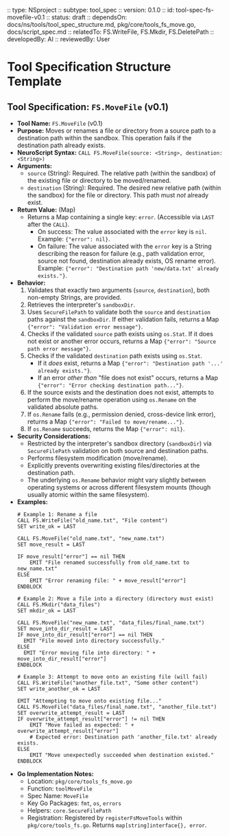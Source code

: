:: type: NSproject
:: subtype: tool_spec
:: version: 0.1.0
:: id: tool-spec-fs-movefile-v0.1
:: status: draft
:: dependsOn: docs/ns/tools/tool_spec_structure.md, pkg/core/tools_fs_move.go, docs/script_spec.md
:: relatedTo: FS.WriteFile, FS.Mkdir, FS.DeletePath
:: developedBy: AI
:: reviewedBy: User

# Tool Specification Structure Template

## Tool Specification: `FS.MoveFile` (v0.1)

* **Tool Name:** `FS.MoveFile` (v0.1)
* **Purpose:** Moves or renames a file or directory from a source path to a destination path within the sandbox. This operation fails if the destination path already exists.
* **NeuroScript Syntax:** `CALL FS.MoveFile(source: <String>, destination: <String>)`
* **Arguments:**
    * `source` (String): Required. The relative path (within the sandbox) of the existing file or directory to be moved/renamed.
    * `destination` (String): Required. The desired new relative path (within the sandbox) for the file or directory. This path must *not* already exist.
* **Return Value:** (Map)
    * Returns a Map containing a single key: `error`. (Accessible via `LAST` after the `CALL`).
        * On success: The value associated with the `error` key is `nil`. Example: `{"error": nil}`.
        * On failure: The value associated with the `error` key is a String describing the reason for failure (e.g., path validation error, source not found, destination already exists, OS rename error). Example: `{"error": "Destination path 'new/data.txt' already exists."}`.
* **Behavior:**
    1.  Validates that exactly two arguments (`source`, `destination`), both non-empty Strings, are provided.
    2.  Retrieves the interpreter's `sandboxDir`.
    3.  Uses `SecureFilePath` to validate both the `source` and `destination` paths against the `sandboxDir`. If either validation fails, returns a Map `{"error": "Validation error message"}`.
    4.  Checks if the validated `source` path exists using `os.Stat`. If it does not exist or another error occurs, returns a Map `{"error": "Source path error message"}`.
    5.  Checks if the validated `destination` path exists using `os.Stat`.
        * If it *does* exist, returns a Map `{"error": "Destination path '...' already exists."}`.
        * If an error *other than* "file does not exist" occurs, returns a Map `{"error": "Error checking destination path..."}`.
    6.  If the source exists and the destination does not exist, attempts to perform the move/rename operation using `os.Rename` on the validated absolute paths.
    7.  If `os.Rename` fails (e.g., permission denied, cross-device link error), returns a Map `{"error": "Failed to move/rename..."}`.
    8.  If `os.Rename` succeeds, returns the Map `{"error": nil}`.
* **Security Considerations:**
    * Restricted by the interpreter's sandbox directory (`sandboxDir`) via `SecureFilePath` validation on both source and destination paths.
    * Performs filesystem modification (move/rename).
    * Explicitly prevents overwriting existing files/directories at the destination path.
    * The underlying `os.Rename` behavior might vary slightly between operating systems or across different filesystem mounts (though usually atomic within the same filesystem).
* **Examples:**
    ```neuroscript
    # Example 1: Rename a file
    CALL FS.WriteFile("old_name.txt", "File content")
    SET write_ok = LAST

    CALL FS.MoveFile("old_name.txt", "new_name.txt")
    SET move_result = LAST

    IF move_result["error"] == nil THEN
        EMIT "File renamed successfully from old_name.txt to new_name.txt"
    ELSE
        EMIT "Error renaming file: " + move_result["error"]
    ENDBLOCK

    # Example 2: Move a file into a directory (directory must exist)
    CALL FS.Mkdir("data_files")
    SET mkdir_ok = LAST

    CALL FS.MoveFile("new_name.txt", "data_files/final_name.txt")
    SET move_into_dir_result = LAST
    IF move_into_dir_result["error"] == nil THEN
      EMIT "File moved into directory successfully."
    ELSE
      EMIT "Error moving file into directory: " + move_into_dir_result["error"]
    ENDBLOCK

    # Example 3: Attempt to move onto an existing file (will fail)
    CALL FS.WriteFile("another_file.txt", "Some other content")
    SET write_another_ok = LAST

    EMIT "Attempting to move onto existing file..."
    CALL FS.MoveFile("data_files/final_name.txt", "another_file.txt")
    SET overwrite_attempt_result = LAST
    IF overwrite_attempt_result["error"] != nil THEN
        EMIT "Move failed as expected: " + overwrite_attempt_result["error"]
        # Expected error: Destination path 'another_file.txt' already exists.
    ELSE
        EMIT "Move unexpectedly succeeded when destination existed."
    ENDBLOCK
    ```
* **Go Implementation Notes:**
    * Location: `pkg/core/tools_fs_move.go`
    * Function: `toolMoveFile`
    * Spec Name: `MoveFile`
    * Key Go Packages: `fmt`, `os`, `errors`
    * Helpers: `core.SecureFilePath`
    * Registration: Registered by `registerFsMoveTools` within `pkg/core/tools_fs.go`. Returns `map[string]interface{}, error`.